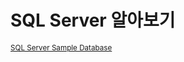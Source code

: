 # SQL Server 알아보기 
  
  <sub>[SQL Server Sample Database](https://www.sqlservertutorial.net/sql-server-sample-database/)</sub>
